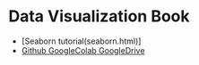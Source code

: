 # Data Visualization Book 

* [Seaborn tutorial(seaborn.html)]
* [Github GoogleColab GoogleDrive](github.html)




